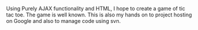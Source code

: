 Using Purely AJAX functionality and HTML, I hope to create a game of tic tac toe. The game is well known. This is also my hands on to project hosting on Google and also to manage code using svn.